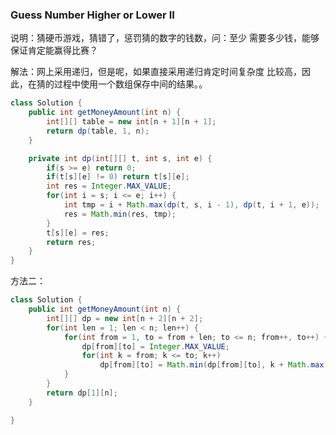 ### Guess Number Higher or Lower II

说明：猜硬币游戏，猜错了，惩罚猜的数字的钱数，问：至少
需要多少钱，能够保证肯定能赢得比赛？

解法：网上采用递归，但是呢，如果直接采用递归肯定时间复杂度
比较高，因此，在猜的过程中使用一个数组保存中间的结果。。
```java
class Solution {
    public int getMoneyAmount(int n) {
        int[][] table = new int[n + 1][n + 1];
        return dp(table, 1, n);
    }

    private int dp(int[][] t, int s, int e) {
        if(s >= e) return 0;
        if(t[s][e] != 0) return t[s][e];
        int res = Integer.MAX_VALUE;
        for(int i = s; i <= e; i++) {
            int tmp = i + Math.max(dp(t, s, i - 1), dp(t, i + 1, e));
            res = Math.min(res, tmp);
        }
        t[s][e] = res;
        return res;
    }
}
```

方法二：
```java
class Solution {
    public int getMoneyAmount(int n) {
        int[][] dp = new int[n + 2][n + 2];
        for(int len = 1; len < n; len++) {
            for(int from = 1, to = from + len; to <= n; from++, to++) {
                dp[from][to] = Integer.MAX_VALUE;
                for(int k = from; k <= to; k++)
                    dp[from][to] = Math.min(dp[from][to], k + Math.max(dp[from][k -1], dp[k + 1][to]) );
            }
        }
        return dp[1][n];
    }

}
```
